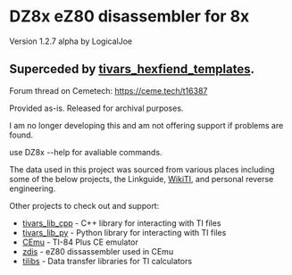 # DZ8x eZ80 disassembler for 8x
Version 1.2.7 alpha by LogicalJoe

## Superceded by [tivars_hexfiend_templates](https://github.com/TI-Toolkit/tivars_hexfiend_templates).

Forum thread on Cemetech: https://ceme.tech/t16387

Provided as-is.  Released for archival purposes.

I am no longer developing this and am not offering support if problems are found.

use DZ8x --help for avaliable commands.

The data used in this project was sourced from various places including some of the below projects, the Linkguide, [WikiTI](https://wikiti.brandonw.net), and personal reverse engineering.

Other projects to check out and support:
* [tivars_lib_cpp](https://github.com/adriweb/tivars_lib_cpp) - C++ library for interacting with TI files
* [tivars_lib_py](https://github.com/TI-Toolkit/tivars_lib_py) - Python library for interacting with TI files
* [CEmu](https://github.com/CE-Programming/CEmu) - TI-84 Plus CE emulator
* [zdis](https://github.com/CE-Programming/zdis) - eZ80 dissassembler used in CEmu
* [tilibs](https://github.com/debrouxl/tilibs/) - Data transfer libraries for TI calculators
